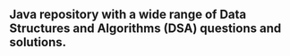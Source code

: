 ## Java repository with a wide range of Data Structures and Algorithms (DSA) questions and solutions.
